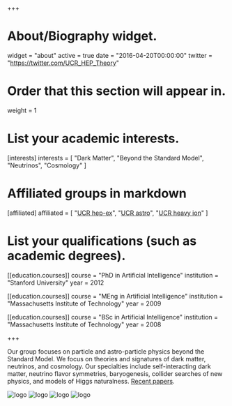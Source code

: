 +++
# About/Biography widget.
widget = "about"
active = true
date = "2016-04-20T00:00:00"
twitter = "https://twitter.com/UCR_HEP_Theory"

# Order that this section will appear in.
weight = 1

# List your academic interests.
[interests]
  interests = [
    "Dark Matter",
    "Beyond the Standard Model",
    "Neutrinos",
    "Cosmology"
  ]

# Affiliated groups in markdown
[affiliated]
  affiliated = [
    "[UCR hep-ex](http://www.physics.ucr.edu/research/particle.html)",
    "[UCR astro](http://astro.ucr.edu/research/areas/)",
    "[UCR heavy ion](http://www.physics.ucr.edu/research/heavyion.html)"
    ]

# List your qualifications (such as academic degrees).
[[education.courses]]
  course = "PhD in Artificial Intelligence"
  institution = "Stanford University"
  year = 2012

[[education.courses]]
  course = "MEng in Artificial Intelligence"
  institution = "Massachusetts Institute of Technology"
  year = 2009

[[education.courses]]
  course = "BSc in Artificial Intelligence"
  institution = "Massachusetts Institute of Technology"
  year = 2008

+++

<!-- # Biography -->

Our group focuses on particle and astro-particle physics beyond the Standard Model. We focus on theories and signatures of dark matter, neutrinos, and cosmology. Our specialties include self-interacting dark matter, neutrino flavor symmetries, baryogenesis, collider searches of new physics, and models of Higgs naturalness. [Recent papers](http://inspirehep.net/search?ln=en&ln=en&p=%28riverside+or+UCR+or+UCRHEP%29+AND+%28hep-ph+or+astro-ph%29+OR+%28yanou+cui+or+haibo+yu+or+philip+tanedo+or+ernest+ma+or+jose+wudka%29&of=hb&action_search=Search&sf=earliestdate&so=d&rm=&rg=25&sc=0).

![logo](./img/logos/UCR.png) ![logo](./img/logos/uc_seal_lock-up_blue_cmyk.png) ![logo](./img/logos/NASA.png)  ![logo](./img/logos/US-DeptOfEnergy-Seal.png)
